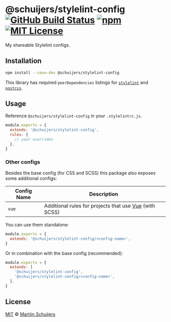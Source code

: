 # @schuijers/stylelint-config [![GitHub Build Status][shield-github-build-status]][shield-github-build-status] [![npm][shield-npm]][npm] [![MIT License][shield-license]][license]

My shareable Stylelint configs.

## Installation

```bash
npm install --save-dev @schuijers/stylelint-config
```

This library has required `peerDependencies` listings for [`stylelint`](https://stylelint.io/) and
[`postcss`](https://postcss.org/).

## Usage

Reference `@schuijers/stylelint-config` in your `.stylelintrc.js`.

<!-- prettier-ignore -->
```javascript
module.exports = {
  extends: '@schuijers/stylelint-config',
  rules: {
    // your overrides
  },
}
```

### Other configs

Besides the base config (for CSS and SCSS) this package also exposes some additional configs:

| Config Name | Description                                                                  |
| ----------- | ---------------------------------------------------------------------------- |
| `vue`       | Additional rules for projects that use [Vue](https://vuejs.org/) (with SCSS) |

You can use them standalone:

<!-- prettier-ignore -->
```javascript
module.exports = {
  extends: '@schuijers/stylelint-config/<config-name>',
}
```

Or in combination with the base config (recommended):

<!-- prettier-ignore -->
```javascript
module.exports = {
  extends: [
    '@schuijers/stylelint-config',
    '@schuijers/stylelint-config/<config-name>',
  ],
}
```

## License

[MIT][license] &copy; [Martijn Schuijers][me]

[license]: ../../LICENSE
[me]: https://github.com/schuijers
[npm]: https://npmjs.org/package/@schuijers/stylelint-config
[shield-github-build-status]:
  https://github.com/schuijers/stylelint-config/workflows/Release/badge.svg
[shield-license]: https://img.shields.io/badge/License-MIT-lavender.svg
[shield-npm]: https://img.shields.io/npm/v/@schuijers/stylelint-config.svg
